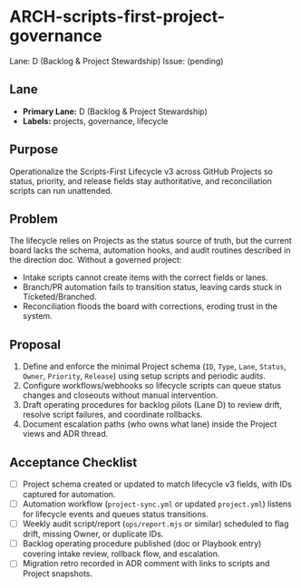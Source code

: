 # ARCH-scripts-first-project-governance

Lane: D (Backlog & Project Stewardship)
Issue: (pending)

## Lane

- **Primary Lane:** D (Backlog & Project Stewardship)
- **Labels:** projects, governance, lifecycle

## Purpose

Operationalize the Scripts-First Lifecycle v3 across GitHub Projects so status,
priority, and release fields stay authoritative, and reconciliation scripts can
run unattended.

## Problem

The lifecycle relies on Projects as the status source of truth, but the current
board lacks the schema, automation hooks, and audit routines described in the
direction doc. Without a governed project:

- Intake scripts cannot create items with the correct fields or lanes.
- Branch/PR automation fails to transition status, leaving cards stuck in
  Ticketed/Branched.
- Reconciliation floods the board with corrections, eroding trust in the system.

## Proposal

1. Define and enforce the minimal Project schema (`ID`, `Type`, `Lane`,
   `Status`, `Owner`, `Priority`, `Release`) using setup scripts and periodic
   audits.
2. Configure workflows/webhooks so lifecycle scripts can queue status changes
   and closeouts without manual intervention.
3. Draft operating procedures for backlog pilots (Lane D) to review drift,
   resolve script failures, and coordinate rollbacks.
4. Document escalation paths (who owns what lane) inside the Project views and
   ADR thread.

## Acceptance Checklist

- [ ] Project schema created or updated to match lifecycle v3 fields, with IDs
      captured for automation.
- [ ] Automation workflow (`project-sync.yml` or updated `project.yml`) listens
      for lifecycle events and queues status transitions.
- [ ] Weekly audit script/report (`ops/report.mjs` or similar) scheduled to flag
      drift, missing Owner, or duplicate IDs.
- [ ] Backlog operating procedure published (doc or Playbook entry) covering
      intake review, rollback flow, and escalation.
- [ ] Migration retro recorded in ADR comment with links to scripts and Project
      snapshots.
